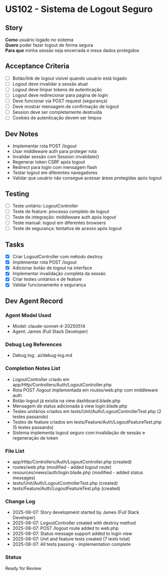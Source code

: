 # US102 - Sistema de Logout Seguro

## Story
**Como** usuário logado no sistema  
**Quero** poder fazer logout de forma segura  
**Para que** minha sessão seja encerrada e meus dados protegidos

## Acceptance Criteria
- [ ] Botão/link de logout visível quando usuário está logado
- [ ] Logout deve invalidar a sessão atual
- [ ] Logout deve limpar tokens de autenticação
- [ ] Logout deve redirecionar para página de login
- [ ] Deve funcionar via POST request (segurança)
- [ ] Deve mostrar mensagem de confirmação de logout
- [ ] Session deve ser completamente destruída
- [ ] Cookies de autenticação devem ser limpos

## Dev Notes
- Implementar rota POST /logout
- Usar middleware auth para proteger rota
- Invalidar sessão com Session::invalidate()
- Regenerar token CSRF após logout
- Redirect para login com mensagem flash
- Testar logout em diferentes navegadores
- Validar que usuário não consegue acessar áreas protegidas após logout

## Testing
- [ ] Teste unitário: LogoutController
- [ ] Teste de feature: processo completo de logout
- [ ] Teste de integração: middleware auth após logout
- [ ] Teste manual: logout em diferentes browsers
- [ ] Teste de segurança: tentativa de acesso após logout

## Tasks
- [x] Criar LogoutController com método destroy
- [x] Implementar rota POST /logout
- [x] Adicionar botão de logout na interface
- [x] Implementar invalidação completa da sessão
- [x] Criar testes unitários e de feature
- [x] Validar funcionamento e segurança

## Dev Agent Record

### Agent Model Used
- Model: claude-sonnet-4-20250514
- Agent: James (Full Stack Developer)

### Debug Log References
- Debug log: .ai/debug-log.md

### Completion Notes List
- LogoutController criado em app/Http/Controllers/Auth/LogoutController.php
- Rota POST /logout implementada em routes/web.php com middleware auth
- Botão logout já existia na view dashboard.blade.php
- Mensagem de status adicionada à view login.blade.php
- Testes unitários criados em tests/Unit/Auth/LogoutControllerTest.php (2 testes passando)
- Testes de feature criados em tests/Feature/Auth/LogoutFeatureTest.php (5 testes passando)
- Sistema implementa logout seguro com invalidação de sessão e regeneração de token

### File List
- app/Http/Controllers/Auth/LogoutController.php (created)
- routes/web.php (modified - added logout route)
- resources/views/auth/login.blade.php (modified - added status messages)
- tests/Unit/Auth/LogoutControllerTest.php (created)
- tests/Feature/Auth/LogoutFeatureTest.php (created)

### Change Log
- 2025-08-07: Story development started by James (Full Stack Developer)
- 2025-08-07: LogoutController created with destroy method
- 2025-08-07: POST /logout route added to web.php
- 2025-08-07: Status message support added to login view
- 2025-08-07: Unit and feature tests created (7 tests total)
- 2025-08-07: All tests passing - implementation complete

### Status
Ready for Review